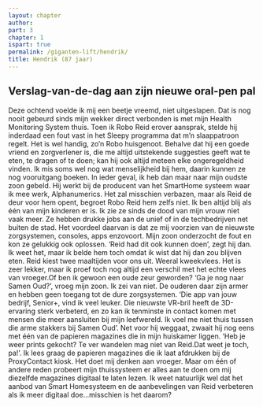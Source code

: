 ```yaml
---
layout: chapter
author: 
part: 3
chapter: 1
ispart: true
permalink: /giganten-lift/hendrik/
title: Hendrik (87 jaar)
---
```

## Verslag-van-de-dag aan zijn nieuwe oral-pen pal

Deze  ochtend  voelde  ik  mij  een  beetje  vreemd,  niet  uitgeslapen.  Dat  is  nog  nooit  gebeurd  sinds  mijn  wekker  direct  verbonden  is  met  mijn  Health  Monitoring  System  thuis. Toen ik Robo Reid erover aansprak, stelde hij inderdaad een fout vast in het Sleepy programma dat m’n slaappatroon  regelt.  Het  is  wel  handig,  zo’n  Robo  huisgenoot.  Behalve dat hij een goede vriend en zorgverlener is, die me altijd  uitstekende  suggesties  geeft  wat  te  eten,  te  dragen  of te doen; kan hij ook altijd meteen elke ongeregeldheid vinden.  Ik  mis  soms  wel  nog  wat  menselijkheid  bij  hem,  daarin kunnen ze nog vooruitgang boeken. In ieder geval, ik  heb  dan  maar  naar  mijn  oudste  zoon  gebeld.  Hij  werkt  bij  de  producent  van  het  SmartHome  systeem  waar  ik  mee  werk,  Alphanumerics.  Het  zal  misschien  verbazen,  maar als Reid de deur voor hem opent, begroet Robo Reid hem zelfs niet. Ik ben altijd blij als één van mijn kinderen er  is.  Ik  zie  ze  sinds  de  dood  van  mijn  vrouw  niet  vaak  meer.  Ze  hebben  drukke  jobs  aan  de  unief  of  in  de  techbedrijven net buiten de stad. Het voordeel daarvan is dat ze  mij  voorzien  van  de  nieuwste  zorgsystemen,  consoles,  apps  enzovoort.  Mijn  zoon  onderzocht  de  fout  en  kon  ze  gelukkig  ook  oplossen.  ‘Reid  had  dit  ook  kunnen  doen’,  zegt  hij  dan.  Ik  weet  het,  maar  ik  belde  hem  toch  omdat  ik  wist  dat  hij  dan  zou  blijven  eten.  Reid  kiest  twee  maaltijden voor ons uit. Weeral kweekvlees. Het is zeer lekker, maar  ik  proef  toch  nog  altijd  een  verschil  met  het  echte  vlees van vroeger.Of ben ik gewoon een oude zeur geworden? ‘Ga je nog naar Samen Oud?’, vroeg mijn zoon. Ik zei van niet. De ouderen daar zijn armer en hebben geen toegang tot de dure zorgsystemen. ‘Die app van jouw bedrijf, Senior+,  vind  ik  veel  leuker.  Die  nieuwste  VR-bril  heeft  de  3D-ervaring  sterk  verbeterd,  en  zo  kan  ik  tenminste  in  contact  komen  met  mensen  die  meer  aansluiten  bij  mijn  leefwereld. Ik voel me niet thuis tussen die arme stakkers bij Samen Oud’. Net voor hij weggaat, zwaait hij nog eens met één van de papieren magazines die in mijn huiskamer liggen. ‘Heb je weer prints gekocht? Te ver wandelen mag niet van Reid.Dat weet je toch, pa!’. Ik lees graag de papieren  magazines  die  ik  laat  afdrukken  bij  de  ProxyContact  kiosk.  Het  doet  mij  denken  aan  vroeger.  Maar  om  één  of  andere  reden  probeert  mijn  thuissysteem  er  alles  aan  te  doen om mij diezelfde magazines digitaal te laten lezen. Ik weet natuurlijk wel dat het aanbod van Smart Homesysteem en de aanbevelingen van Reid verbeteren als ik meer digitaal doe...misschien is het daarom?